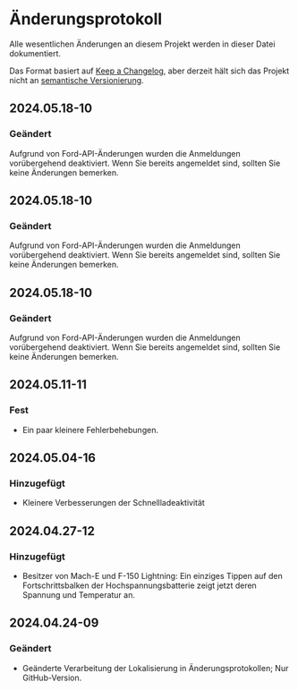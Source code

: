 # Änderungsprotokoll

Alle wesentlichen Änderungen an diesem Projekt werden in dieser Datei dokumentiert.

Das Format basiert auf [Keep a Changelog](https://keepachangelog.com/en/1.0.0/), aber derzeit hält sich das Projekt nicht an [semantische Versionierung](https://semver.org/spec/v2.0.0.html).

## 2024.05.18-10
### Geändert
Aufgrund von Ford-API-Änderungen wurden die Anmeldungen vorübergehend deaktiviert. Wenn Sie bereits angemeldet sind, sollten Sie keine Änderungen bemerken.

## 2024.05.18-10
### Geändert
Aufgrund von Ford-API-Änderungen wurden die Anmeldungen vorübergehend deaktiviert. Wenn Sie bereits angemeldet sind, sollten Sie keine Änderungen bemerken.

## 2024.05.18-10
### Geändert
Aufgrund von Ford-API-Änderungen wurden die Anmeldungen vorübergehend deaktiviert. Wenn Sie bereits angemeldet sind, sollten Sie keine Änderungen bemerken.

## 2024.05.11-11
### Fest
- Ein paar kleinere Fehlerbehebungen.

## 2024.05.04-16
### Hinzugefügt
- Kleinere Verbesserungen der Schnellladeaktivität

## 2024.04.27-12
### Hinzugefügt
- Besitzer von Mach-E und F-150 Lightning: Ein einziges Tippen auf den Fortschrittsbalken der Hochspannungsbatterie zeigt jetzt deren Spannung und Temperatur an.

## 2024.04.24-09
### Geändert
- Geänderte Verarbeitung der Lokalisierung in Änderungsprotokollen; Nur GitHub-Version.

